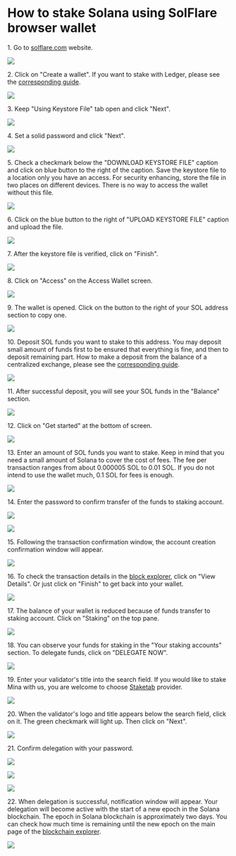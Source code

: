 # How to stake Solana using SolFlare browser wallet

1\. Go to [solflare.com](https://solflare.com) website.

![](../../../.gitbook/assets/01\_solflare\_website.png)

2\. Click on "Create a wallet". If you want to stake with Ledger, please see the [corresponding guide](how-to-stake-solana-using-ledger-and-solflare-browser-wallet.md).

![](../../../.gitbook/assets/02\_create\_new\_wallet\_screen.png)

3\. Keep "Using Keystore File" tab open and click "Next".

![](../../../.gitbook/assets/03\_set\_password.png)

4\. Set a solid password and click "Next".

![](../../../.gitbook/assets/04\_download\_keystore\_file.png)

5\. Check a checkmark below the "DOWNLOAD KEYSTORE FILE" caption and click on blue button to the right of the caption. Save the keystore file to a location only you have an access. For security enhancing, store the file in two places on different devices. There is no way to access the wallet without this file.

![](../../../.gitbook/assets/05\_upload\_keystore\_file.png)

6\. Click on the blue button to the right of "UPLOAD KEYSTORE FILE" caption and upload the file.

![](../../../.gitbook/assets/06\_keystore\_file\_verified.png)

7\. After the keystore file is verified, click on "Finish".

![](../../../.gitbook/assets/07\_access\_wallet\_screen.png)

8\. Click on "Access" on the Access Wallet screen.

![](../../../.gitbook/assets/08\_wallet\_interface.png)

9\. The wallet is opened. Click on the button to the right of your SOL address section to copy one.&#x20;

![](../../../.gitbook/assets/09\_copied\_address.png)

10\. Deposit SOL funds you want to stake to this address. You may deposit small amount of funds first to be ensured that everything is fine, and then to deposit remaining part. How to make a deposit from the balance of a centralized exchange, please see the [corresponding guide](../how-to-buy-solana-on-centralized-exchange/how-to-buy-solana-on-okex.com-centralized-exchange.md).

![](../../../.gitbook/assets/10\_successful\_deposit.png)

11\. After successful deposit, you will see your SOL funds in the "Balance" section.&#x20;

![](../../../.gitbook/assets/11\_get\_started\_button.png)

12\. Click on "Get started" at the bottom of screen.

![](../../../.gitbook/assets/12\_deposit\_to\_staking\_account.png)

13\. Enter an amount of SOL funds you want to stake. Keep in mind that you need a small amount of Solana to cover the cost of fees. The fee per transaction ranges from about 0.000005 SOL to 0.01 SOL. If you do not intend to use the wallet much, 0.1 SOL for fees is enough.

![](../../../.gitbook/assets/13\_enter\_pswd\_again.png)

14\. Enter the password to confirm transfer of the funds to staking account.

![](../../../.gitbook/assets/14\_confirming\_tx.png)

![](../../../.gitbook/assets/15\_staking\_acc\_created\_notif.png)

15\. Following the transaction confirmation window, the account creation confirmation window will appear.

![](../../../.gitbook/assets/16\_view\_details\_button.png)

16\. To check the transaction details in the [block explorer](https://solanabeach.io/), click on "View Details". Or just click on "Finish" to get back into your wallet.

![](../../../.gitbook/assets/17\_finish\_button\_and\_balance\_of\_wallet.png)

17\. The balance of your wallet is reduced because of funds transfer to staking account. Click on "Staking" on the top pane.

![](../../../.gitbook/assets/18\_staking\_account\_overview.png)

18\. You can observe your funds for staking in the "Your staking accounts" section. To delegate funds, click on "DELEGATE NOW".&#x20;

![](../../../.gitbook/assets/20\_delegate\_now\_button.png)

19\. Enter your validator's title into the search field. If you would like to stake Mina with us, you are welcome to choose [Staketab](https://staketab.com) provider.

![](../../../.gitbook/assets/21\_staketab.png)

20\. When the validator's logo and title appears below the search field, click on it. The green checkmark will light up. Then click on "Next".

![](../../../.gitbook/assets/22\_click\_on\_staketab\_green\_checkmark.png)

21\. Confirm delegation with your password.

![](../../../.gitbook/assets/23\_pswd\_to\_delegate.png)

![](../../../.gitbook/assets/24\_confirming\_delegation.png)

![](../../../.gitbook/assets/25\_delegation\_successful.png)

22\. When delegation is successful, notification window will appear. Your delegation will become active with the start of a new epoch in the Solana blockchain. The epoch in Solana blockchain is approximately two days. You can check how much time is remaining until the new epoch on the main page of the [blockchain explorer](https://solanabeach.io).

![](../../../.gitbook/assets/26\_time\_to\_next\_epoch.png)

